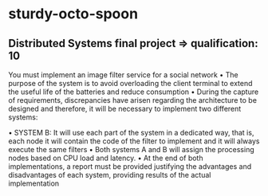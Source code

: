 # sturdy-octo-spoon

## Distributed Systems final project => qualification: 10

You must implement an image filter service for a social network 
• The purpose of the system is to avoid overloading the client terminal to extend the useful life of the batteries and reduce consumption 
• During the capture of requirements, discrepancies have arisen regarding the architecture to be designed and therefore, it will be necessary to implement two different systems:

• SYSTEM B: It will use each part of the system in a dedicated way, that is, each node it will contain the code of the filter to implement and it will always execute the same filters
• Both systems A and B will assign the processing nodes based on CPU load and latency. 
• At the end of both implementations, a report must be provided justifying the advantages and disadvantages of each system, providing results of the actual implementation
